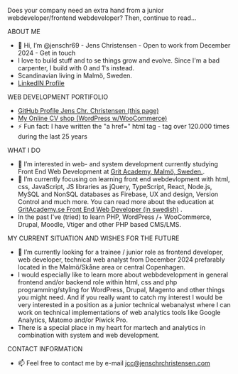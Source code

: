 Does your company need an extra hand from a junior webdeveloper/frontend webdeveloper? Then, continue to read...

ABOUT ME
- 👋 Hi, I’m @jenschr69 - Jens Christensen - Open to work from December 2024 - Get in touch
- I love to build stuff and to se things grow and evolve. Since I'm a bad carpenter, I build with 0 and 1's instead.
- Scandinavian living in Malmö, Sweden.
- <a href="https://www.linkedin.com/in/jenschrchristensen/">LinkedIN Profile</a>

WEB DEVELOPMENT PORTIFOLIO
- <a href="https://github.com/jenschr69/jenschr69/">GitHub Profile Jens Chr. Christensen (this page)</a> <br>
- <a href="https://www.jenschrchristensen.com/cvshop">My Online CV shop (WordPress w/WooCommerce)</a> <br>  
- ⚡ Fun fact: I have written the "a href=" html tag - tag over 120.000 times during the last 25 years

WHAT I DO
- 👀 I’m interested in web- and system development currently studying Front End Web Development at <a href="https://www.gritacademy.se">Grit Academy, Malmö, Sweden.</a>.
- 🌱 I’m currently focusing on learning front end webdevlopment with html, css, JavaScript, JS libraries as jQuery, TypeScript, React, Node.js, MySQL and NonSQL databases as Firebase, UX and design, Version Control and much more. You can read more about the education at <a href="https://www.gritacademy.se/front-end-webbutvecklare/">GritAcademy.se Front End Web Developer (in swedish)</a> .
- In the past I've (tried) to learn PHP, WordPress /+ WooCommerce, Drupal, Moodle, Vtiger and other PHP based CMS/LMS.

MY CURRENT SITUATION AND WISHES FOR THE FUTURE
- 💞️ I’m currently looking for a trainee / junior role as frontend developer, web developer, technical web analyst from December 2024 prefarably located in the Malmö/Skåne area or central Copenhagen.
- I would especially like to learn more about webbdevelopment in general frontend and/or backend role within html, css and php programming/styling for WordPress, Drupal, Magento and other things you might need.
And if you really want to catch my interest I would be very interested in a position as a junior technical webanalyst where I can work on technical implementations of web analytics tools like Google Analytics,
Matomo and/or Piwick Pro.
- There is a special place in my heart for martech and analytics in combination with system and web development.

CONTACT INFORMATION
- 📫 Feel free to contact me by e-mail jcc@jenschrchristensen.com
